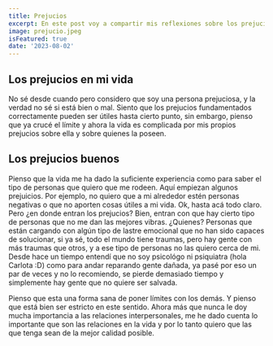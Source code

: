 ```yaml
---
title: Prejucios
excerpt: En este post voy a compartir mis reflexiones sobre los prejucios en general, mis prejuicios en particular y como desde mi perspectiva estos no son tan malos como parecen
image: prejucio.jpeg
isFeatured: true
date: '2023-08-02'
---
```


## Los prejucios en mi vida

No sé desde cuando pero considero que soy una persona prejuciosa, y la verdad no sé si está bien o mal. Siento que los prejucios fundamentados correctamente pueden ser útiles hasta cierto punto, sin embargo, pienso que ya crucé el límite y ahora la vida es complicada por mis propios prejucios sobre ella y sobre quienes la poseen.

## Los prejucios buenos

Pienso que la vida me ha dado la suficiente experiencia como para saber el tipo de personas que quiero que me rodeen. Aquí empiezan algunos prejuicios. Por ejemplo, no quiero que a mi alrededor estén personas negativas o que no aporten cosas útiles a mi vida. Ok, hasta acá todo claro. Pero ¿en donde entran los prejucios? Bien, entran con que hay cierto tipo de personas que no me dan las mejores vibras. ¿Quienes? Personas que están cargando con algún tipo de lastre emocional que no han sido capaces de solucionar, si ya sé, todo el mundo tiene traumas, pero hay gente con más traumas que otros, y a ese tipo de personas no las quiero cerca de mi. Desde hace un tiempo entendí que no soy psicológo ni psiquiatra (hola Carlota :D) como para andar reparando gente dañada, ya pasé por eso un par de veces y no lo recomiendo, se pierde demasiado tiempo y simplemente hay gente que no quiere ser salvada.

Pienso que esta una forma sana de poner límites con los demás. Y pienso que está bien ser estricto en este sentido. Ahora más que nunca le doy mucha importancia a las relaciones interpersonales, me he dado cuenta lo importante que son las relaciones en la vida y por lo tanto quiero que las que tenga sean de la mejor calidad posible.